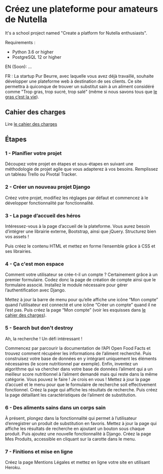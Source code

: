 
# Créez une plateforme pour amateurs de Nutella

It's a school project named "Create a platform for Nutella enthusiasts".

Requirements :
- Python 3.6 or higher
- PostgreSQL 12 or higher

EN (Soon):
...

FR :
La startup Pur Beurre, avec laquelle vous avez déjà travaillé, souhaite développer une plateforme web à destination de ses clients. Ce site permettra à quiconque de trouver un substitut sain à un aliment considéré comme "Trop gras, trop sucré, trop salé" (même si nous savons tous que [le gras c’est la vie](https://www.youtube.com/results?search_query=le+gras+c%27est+la+vie)).

## Cahier des charges
Lire [le cahier des charges](https://s3-eu-west-1.amazonaws.com/course.oc-static.com/projects/DAPython_P8/Cahier_des_charges.zip)

## Étapes
### 1 - Planifier votre projet

Découpez votre projet en étapes et sous-étapes en suivant une méthodologie de projet agile que vous adapterez à vos besoins. Remplissez un tableau Trello ou Pivotal Tracker.
 
### 2 - Créer un nouveau projet Django

Créez votre projet, modifiez les réglages par défaut et commencez à le développer fonctionnalité par fonctionnalité.
 
### 3 - La page d’accueil des héros

Intéressez-vous à la page d’accueil de la plateforme.
Vous aurez besoin d’intégrer une librairie externe, Bootstrap, ainsi que jQuery. Structurez bien vos assets !

Puis créez le contenu HTML et mettez en forme l’ensemble grâce à CSS et ses librairies.
 
### 4 - Ça c'est mon espace

Comment votre utilisateur se crée-t-il un compte ?
Certainement grâce à un premier formulaire.
Codez donc la page de création de compte ainsi que le formulaire associé. Installez le module nécessaire pour gérer l’authentification avec Django.

Mettez à jour la barre de menu pour qu’elle affiche une icône “Mon compte” quand l’utilisateur est connecté et une icône “Créer un compte” quand il ne l’est pas.
Puis créez la page “Mon compte” (voir les esquisses dans [le cahier des charges](https://s3-eu-west-1.amazonaws.com/course.oc-static.com/projects/DAPython_P8/Cahier_des_charges.zip)).
 
### 5 - Search but don't destroy

Ah, la recherche ! Un défi intéressant !

Commencez par parcourir la documentation de l’API Open Food Facts et trouvez comment récupérer les informations de l’aliment recherché.
Puis construisez votre base de données en y intégrant uniquement les éléments nécessaires (le score nutritionnel par exemple).
Enfin, inventez un algorithme qui va chercher dans votre base de données l’aliment qui a un meilleur score nutritionnel à l’aliment demandé mais qui reste dans la même catégorie. Vous pouvez le faire ! Je crois en vous !
Mettez à jour la page d’accueil et le menu pour que le formulaire de recherche soit effectivement fonctionnel.
Créez la page qui affiche les résultats de recherche.
Puis créez la page détaillant les caractéristiques de l’aliment de substitution.
 
### 6 - Des aliments sains dans un corps sain

À présent, plongez dans la fonctionnalité qui permet à l’utilisateur d’enregistrer un produit de substitution en favoris.
Mettez à jour la page qui affiche les résultats de recherche en ajoutant un bouton sous chaque produit.
Puis ajoutez une nouvelle fonctionnalité à Django.
Créez la page Mes Produits, accessible en cliquant sur la carotte dans le menu.

### 7 - Finitions et mise en ligne
Créez la page Mentions Légales et mettez en ligne votre site en utilisant Heroku.
